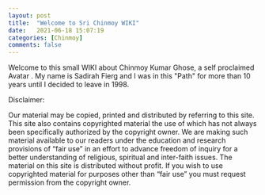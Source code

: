 ```yaml
---
layout: post
title:  "Welcome to Sri Chinmoy WIKI"
date:   2021-06-18 15:07:19
categories: [Chinmoy]
comments: false
---
```


Welcome to this small WIKI about Chinmoy Kumar Ghose, a self proclaimed Avatar .
My name is Sadirah Fierg and I was in this "Path" for more than 10 years until I decided to leave in 1998.

Disclaimer: 

Our material may be copied, printed and distributed by referring to this site. This site also contains copyrighted material the use of which has not always been specifically authorized by the copyright owner. We are making such material available to our readers under the education and research provisions of “fair use” in an effort to advance freedom of inquiry for a better understanding of religious, spiritual and inter-faith issues. The material on this site is distributed without profit. If you wish to use copyrighted material for purposes other than “fair use” you must request permission from the copyright owner. 

